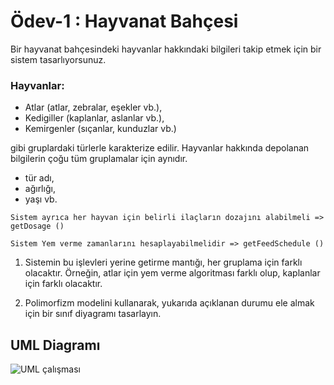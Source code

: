 # Ödev-1 : Hayvanat Bahçesi

Bir hayvanat bahçesindeki hayvanlar hakkındaki bilgileri takip etmek için bir sistem tasarlıyorsunuz.

### Hayvanlar:
* Atlar (atlar, zebralar, eşekler vb.),
* Kedigiller (kaplanlar, aslanlar vb.),
* Kemirgenler (sıçanlar, kunduzlar vb.) 

gibi gruplardaki türlerle karakterize edilir.
Hayvanlar hakkında depolanan bilgilerin çoğu tüm gruplamalar için aynıdır.

* tür adı, 
* ağırlığı, 
* yaşı vb.

````
Sistem ayrıca her hayvan için belirli ilaçların dozajını alabilmeli => getDosage ()

Sistem Yem verme zamanlarını hesaplayabilmelidir => getFeedSchedule ()
````
1. Sistemin bu işlevleri yerine getirme mantığı, her gruplama için farklı olacaktır. Örneğin, atlar için yem verme algoritması farklı olup, kaplanlar için farklı olacaktır.

2. Polimorfizm modelini kullanarak, yukarıda açıklanan durumu ele almak için bir sınıf diyagramı tasarlayın.




## UML Diagramı

![UML çalışması](image/HayvanatBahçesi.JPG)